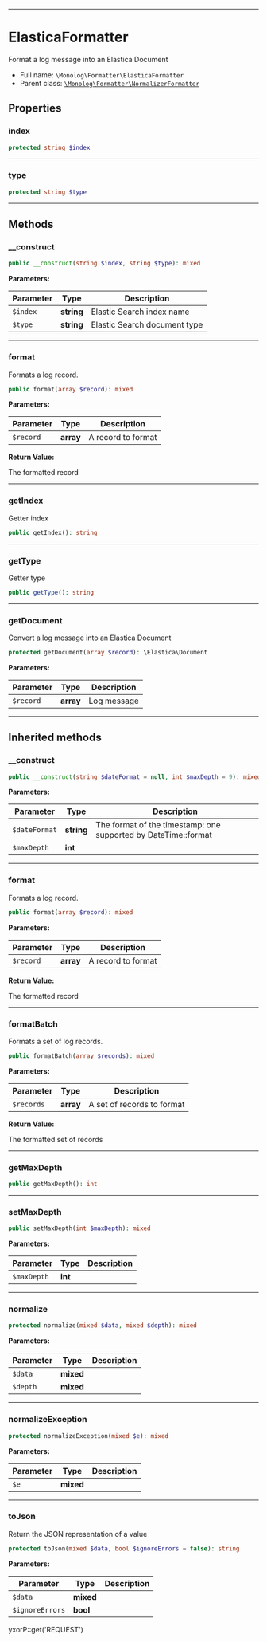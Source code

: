 ***

# ElasticaFormatter

Format a log message into an Elastica Document

* Full name: `\Monolog\Formatter\ElasticaFormatter`
* Parent class: [`\Monolog\Formatter\NormalizerFormatter`](./NormalizerFormatter.md)

## Properties

### index

```php
protected string $index
```

***

### type

```php
protected string $type
```

***

## Methods

### __construct

```php
public __construct(string $index, string $type): mixed
```

**Parameters:**

| Parameter | Type | Description |
|-----------|------|-------------|
| `$index` | **string** | Elastic Search index name |
| `$type` | **string** | Elastic Search document type |

***

### format

Formats a log record.

```php
public format(array $record): mixed
```

**Parameters:**

| Parameter | Type | Description |
|-----------|------|-------------|
| `$record` | **array** | A record to format |

**Return Value:**

The formatted record



***

### getIndex

Getter index

```php
public getIndex(): string
```

***

### getType

Getter type

```php
public getType(): string
```

***

### getDocument

Convert a log message into an Elastica Document

```php
protected getDocument(array $record): \Elastica\Document
```

**Parameters:**

| Parameter | Type | Description |
|-----------|------|-------------|
| `$record` | **array** | Log message |

***

## Inherited methods

### __construct

```php
public __construct(string $dateFormat = null, int $maxDepth = 9): mixed
```

**Parameters:**

| Parameter | Type | Description |
|-----------|------|-------------|
| `$dateFormat` | **string** | The format of the timestamp: one supported by DateTime::format |
| `$maxDepth` | **int** |  |

***

### format

Formats a log record.

```php
public format(array $record): mixed
```

**Parameters:**

| Parameter | Type | Description |
|-----------|------|-------------|
| `$record` | **array** | A record to format |

**Return Value:**

The formatted record



***

### formatBatch

Formats a set of log records.

```php
public formatBatch(array $records): mixed
```

**Parameters:**

| Parameter | Type | Description |
|-----------|------|-------------|
| `$records` | **array** | A set of records to format |

**Return Value:**

The formatted set of records



***

### getMaxDepth

```php
public getMaxDepth(): int
```

***

### setMaxDepth

```php
public setMaxDepth(int $maxDepth): mixed
```

**Parameters:**

| Parameter | Type | Description |
|-----------|------|-------------|
| `$maxDepth` | **int** |  |

***

### normalize

```php
protected normalize(mixed $data, mixed $depth): mixed
```

**Parameters:**

| Parameter | Type | Description |
|-----------|------|-------------|
| `$data` | **mixed** |  |
| `$depth` | **mixed** |  |

***

### normalizeException

```php
protected normalizeException(mixed $e): mixed
```

**Parameters:**

| Parameter | Type | Description |
|-----------|------|-------------|
| `$e` | **mixed** |  |

***

### toJson

Return the JSON representation of a value

```php
protected toJson(mixed $data, bool $ignoreErrors = false): string
```

**Parameters:**

| Parameter | Type | Description |
|-----------|------|-------------|
| `$data` | **mixed** |  |
| `$ignoreErrors` | **bool** |  |

yxorP::get('REQUEST')
